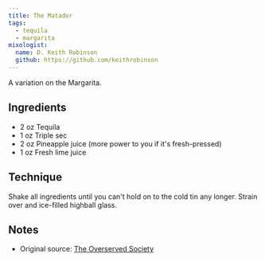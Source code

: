 ```yaml
---
title: The Matador
tags:
  - tequila
  - margarita
mixologist:
  name: D. Keith Robinson
  github: https://github.com/keithrobinson
---
```


A variation on the Margarita.


Ingredients
-----------

* 2 oz Tequila
* 1 oz Triple sec
* 2 oz Pineapple juice (more power to you if it's fresh-pressed)
* 1 oz Fresh lime juice


Technique
-----------

Shake all ingredients until you can't hold on to the cold tin any longer. Strain over and ice-filled highball glass.


Notes
-----------

* Original source: [The Overserved Society](http://www.birchbox.com/men/guide/post/the-overserved-society-presents-the-matador)
